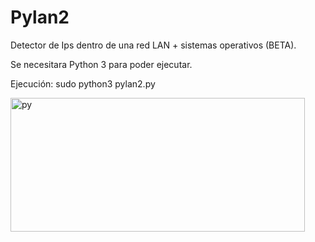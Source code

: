 # Pylan2
Detector de Ips dentro de una red LAN + sistemas operativos (BETA).

Se necesitara Python 3 para poder ejecutar.

Ejecución:
sudo python3 pylan2.py


<img width="471" height="214" alt="py" src="https://github.com/user-attachments/assets/320b2d81-00b4-4f83-89c8-4d1ef2e868d9" />
